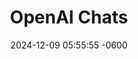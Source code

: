 ---
layout: idea
title: "OpenAI Chats"
date: 2024-12-09 05:55:55 -0600
categories: projects
description: "An Angular-based chat application for interacting with OpenAI models."
image: /assets/images/ideas/2024-12-09-openai-chats.png
order: 6
status: launched
tech_stack:
  - TypeScript
  - React
  - Node.js
  - Express
created_at: 2024-12-09
updated_at: 2024-12-09
categories: [Web Development, Events]
tags: [ai, events, recommendations, feedback]
features:
  - Built with Angular
  - OpenAI integration
  - Modern chat interface
live-demo: https://openaichats.netlify.app/
---